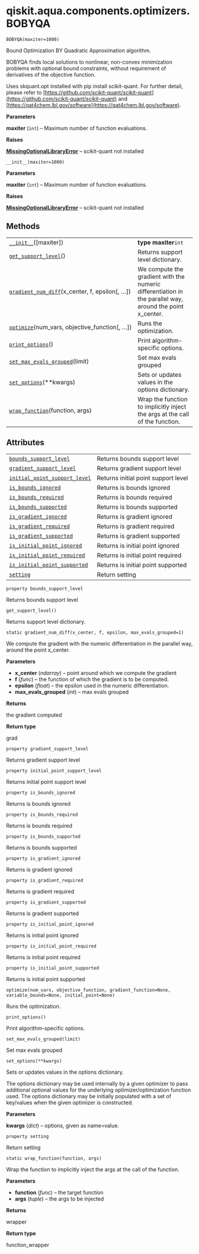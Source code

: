 <span id="qiskit-aqua-components-optimizers-bobyqa" />

# qiskit.aqua.components.optimizers.BOBYQA

<span id="undefined" />

`BOBYQA(maxiter=1000)`

Bound Optimization BY Quadratic Approximation algorithm.

BOBYQA finds local solutions to nonlinear, non-convex minimization problems with optional bound constraints, without requirement of derivatives of the objective function.

Uses skquant.opt installed with pip install scikit-quant. For further detail, please refer to [https://github.com/scikit-quant/scikit-quant](https://github.com/scikit-quant/scikit-quant) and [https://qat4chem.lbl.gov/software](https://qat4chem.lbl.gov/software).

**Parameters**

**maxiter** (`int`) – Maximum number of function evaluations.

**Raises**

[**MissingOptionalLibraryError**](qiskit.aqua.MissingOptionalLibraryError#qiskit.aqua.MissingOptionalLibraryError "qiskit.aqua.MissingOptionalLibraryError") – scikit-quant not installed

<span id="undefined" />

`__init__(maxiter=1000)`

**Parameters**

**maxiter** (`int`) – Maximum number of function evaluations.

**Raises**

[**MissingOptionalLibraryError**](qiskit.aqua.MissingOptionalLibraryError#qiskit.aqua.MissingOptionalLibraryError "qiskit.aqua.MissingOptionalLibraryError") – scikit-quant not installed

## Methods

|                                                                                                                                                                              |                                                                                                           |
| ---------------------------------------------------------------------------------------------------------------------------------------------------------------------------- | --------------------------------------------------------------------------------------------------------- |
| [`__init__`](#qiskit.aqua.components.optimizers.BOBYQA.__init__ "qiskit.aqua.components.optimizers.BOBYQA.__init__")(\[maxiter])                                             | **type maxiter**`int`                                                                                     |
| [`get_support_level`](#qiskit.aqua.components.optimizers.BOBYQA.get_support_level "qiskit.aqua.components.optimizers.BOBYQA.get_support_level")()                            | Returns support level dictionary.                                                                         |
| [`gradient_num_diff`](#qiskit.aqua.components.optimizers.BOBYQA.gradient_num_diff "qiskit.aqua.components.optimizers.BOBYQA.gradient_num_diff")(x\_center, f, epsilon\[, …]) | We compute the gradient with the numeric differentiation in the parallel way, around the point x\_center. |
| [`optimize`](#qiskit.aqua.components.optimizers.BOBYQA.optimize "qiskit.aqua.components.optimizers.BOBYQA.optimize")(num\_vars, objective\_function\[, …])                   | Runs the optimization.                                                                                    |
| [`print_options`](#qiskit.aqua.components.optimizers.BOBYQA.print_options "qiskit.aqua.components.optimizers.BOBYQA.print_options")()                                        | Print algorithm-specific options.                                                                         |
| [`set_max_evals_grouped`](#qiskit.aqua.components.optimizers.BOBYQA.set_max_evals_grouped "qiskit.aqua.components.optimizers.BOBYQA.set_max_evals_grouped")(limit)           | Set max evals grouped                                                                                     |
| [`set_options`](#qiskit.aqua.components.optimizers.BOBYQA.set_options "qiskit.aqua.components.optimizers.BOBYQA.set_options")(\*\*kwargs)                                    | Sets or updates values in the options dictionary.                                                         |
| [`wrap_function`](#qiskit.aqua.components.optimizers.BOBYQA.wrap_function "qiskit.aqua.components.optimizers.BOBYQA.wrap_function")(function, args)                          | Wrap the function to implicitly inject the args at the call of the function.                              |

## Attributes

|                                                                                                                                                                               |                                     |
| ----------------------------------------------------------------------------------------------------------------------------------------------------------------------------- | ----------------------------------- |
| [`bounds_support_level`](#qiskit.aqua.components.optimizers.BOBYQA.bounds_support_level "qiskit.aqua.components.optimizers.BOBYQA.bounds_support_level")                      | Returns bounds support level        |
| [`gradient_support_level`](#qiskit.aqua.components.optimizers.BOBYQA.gradient_support_level "qiskit.aqua.components.optimizers.BOBYQA.gradient_support_level")                | Returns gradient support level      |
| [`initial_point_support_level`](#qiskit.aqua.components.optimizers.BOBYQA.initial_point_support_level "qiskit.aqua.components.optimizers.BOBYQA.initial_point_support_level") | Returns initial point support level |
| [`is_bounds_ignored`](#qiskit.aqua.components.optimizers.BOBYQA.is_bounds_ignored "qiskit.aqua.components.optimizers.BOBYQA.is_bounds_ignored")                               | Returns is bounds ignored           |
| [`is_bounds_required`](#qiskit.aqua.components.optimizers.BOBYQA.is_bounds_required "qiskit.aqua.components.optimizers.BOBYQA.is_bounds_required")                            | Returns is bounds required          |
| [`is_bounds_supported`](#qiskit.aqua.components.optimizers.BOBYQA.is_bounds_supported "qiskit.aqua.components.optimizers.BOBYQA.is_bounds_supported")                         | Returns is bounds supported         |
| [`is_gradient_ignored`](#qiskit.aqua.components.optimizers.BOBYQA.is_gradient_ignored "qiskit.aqua.components.optimizers.BOBYQA.is_gradient_ignored")                         | Returns is gradient ignored         |
| [`is_gradient_required`](#qiskit.aqua.components.optimizers.BOBYQA.is_gradient_required "qiskit.aqua.components.optimizers.BOBYQA.is_gradient_required")                      | Returns is gradient required        |
| [`is_gradient_supported`](#qiskit.aqua.components.optimizers.BOBYQA.is_gradient_supported "qiskit.aqua.components.optimizers.BOBYQA.is_gradient_supported")                   | Returns is gradient supported       |
| [`is_initial_point_ignored`](#qiskit.aqua.components.optimizers.BOBYQA.is_initial_point_ignored "qiskit.aqua.components.optimizers.BOBYQA.is_initial_point_ignored")          | Returns is initial point ignored    |
| [`is_initial_point_required`](#qiskit.aqua.components.optimizers.BOBYQA.is_initial_point_required "qiskit.aqua.components.optimizers.BOBYQA.is_initial_point_required")       | Returns is initial point required   |
| [`is_initial_point_supported`](#qiskit.aqua.components.optimizers.BOBYQA.is_initial_point_supported "qiskit.aqua.components.optimizers.BOBYQA.is_initial_point_supported")    | Returns is initial point supported  |
| [`setting`](#qiskit.aqua.components.optimizers.BOBYQA.setting "qiskit.aqua.components.optimizers.BOBYQA.setting")                                                             | Return setting                      |

<span id="undefined" />

`property bounds_support_level`

Returns bounds support level

<span id="undefined" />

`get_support_level()`

Returns support level dictionary.

<span id="undefined" />

`static gradient_num_diff(x_center, f, epsilon, max_evals_grouped=1)`

We compute the gradient with the numeric differentiation in the parallel way, around the point x\_center.

**Parameters**

*   **x\_center** (*ndarray*) – point around which we compute the gradient
*   **f** (*func*) – the function of which the gradient is to be computed.
*   **epsilon** (*float*) – the epsilon used in the numeric differentiation.
*   **max\_evals\_grouped** (*int*) – max evals grouped

**Returns**

the gradient computed

**Return type**

grad

<span id="undefined" />

`property gradient_support_level`

Returns gradient support level

<span id="undefined" />

`property initial_point_support_level`

Returns initial point support level

<span id="undefined" />

`property is_bounds_ignored`

Returns is bounds ignored

<span id="undefined" />

`property is_bounds_required`

Returns is bounds required

<span id="undefined" />

`property is_bounds_supported`

Returns is bounds supported

<span id="undefined" />

`property is_gradient_ignored`

Returns is gradient ignored

<span id="undefined" />

`property is_gradient_required`

Returns is gradient required

<span id="undefined" />

`property is_gradient_supported`

Returns is gradient supported

<span id="undefined" />

`property is_initial_point_ignored`

Returns is initial point ignored

<span id="undefined" />

`property is_initial_point_required`

Returns is initial point required

<span id="undefined" />

`property is_initial_point_supported`

Returns is initial point supported

<span id="undefined" />

`optimize(num_vars, objective_function, gradient_function=None, variable_bounds=None, initial_point=None)`

Runs the optimization.

<span id="undefined" />

`print_options()`

Print algorithm-specific options.

<span id="undefined" />

`set_max_evals_grouped(limit)`

Set max evals grouped

<span id="undefined" />

`set_options(**kwargs)`

Sets or updates values in the options dictionary.

The options dictionary may be used internally by a given optimizer to pass additional optional values for the underlying optimizer/optimization function used. The options dictionary may be initially populated with a set of key/values when the given optimizer is constructed.

**Parameters**

**kwargs** (*dict*) – options, given as name=value.

<span id="undefined" />

`property setting`

Return setting

<span id="undefined" />

`static wrap_function(function, args)`

Wrap the function to implicitly inject the args at the call of the function.

**Parameters**

*   **function** (*func*) – the target function
*   **args** (*tuple*) – the args to be injected

**Returns**

wrapper

**Return type**

function\_wrapper
